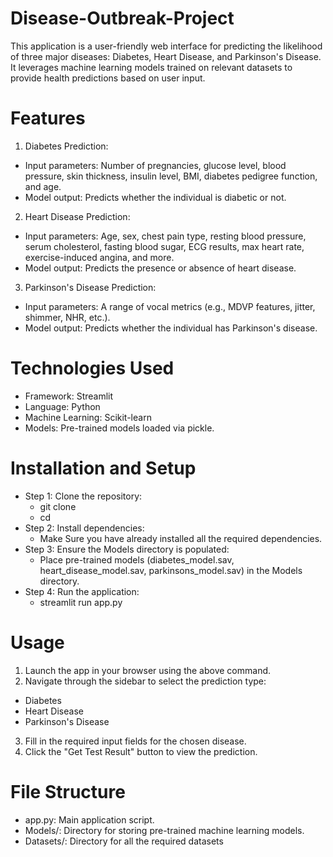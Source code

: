 # Disease-Outbreak-Project
This application is a user-friendly web interface for predicting the likelihood of three major diseases: Diabetes, Heart Disease, and Parkinson's Disease. It leverages machine learning models trained on relevant datasets to provide health predictions based on user input.

# Features
1. Diabetes Prediction:
* Input parameters: Number of pregnancies, glucose level, blood pressure, skin thickness, insulin level, BMI, diabetes pedigree function, and age.
* Model output: Predicts whether the individual is diabetic or not.

2. Heart Disease Prediction:
* Input parameters: Age, sex, chest pain type, resting blood pressure, serum cholesterol, fasting blood sugar, ECG results, max heart rate, exercise-induced angina, and more.
* Model output: Predicts the presence or absence of heart disease.

3. Parkinson's Disease Prediction:
* Input parameters: A range of vocal metrics (e.g., MDVP features, jitter, shimmer, NHR, etc.).
* Model output: Predicts whether the individual has Parkinson's disease.

# Technologies Used
* Framework: Streamlit
* Language: Python
* Machine Learning: Scikit-learn
* Models: Pre-trained models loaded via pickle.

# Installation and Setup
- Step 1: Clone the repository:
    - git clone <repository-url>
    - cd <repository-folder>
- Step 2: Install dependencies:
    - Make Sure you have already installed all the required dependencies.
- Step 3: Ensure the Models directory is populated:
   - Place pre-trained models (diabetes_model.sav, heart_disease_model.sav, parkinsons_model.sav) in the Models directory.
- Step 4: Run the application:
   - streamlit run app.py

# Usage
1. Launch the app in your browser using the above command.
2. Navigate through the sidebar to select the prediction type:
  - Diabetes
  - Heart Disease
  - Parkinson's Disease
3. Fill in the required input fields for the chosen disease.
4. Click the "Get Test Result" button to view the prediction.

# File Structure
- app.py: Main application script.
- Models/: Directory for storing pre-trained machine learning models.
- Datasets/: Directory for all the required datasets
